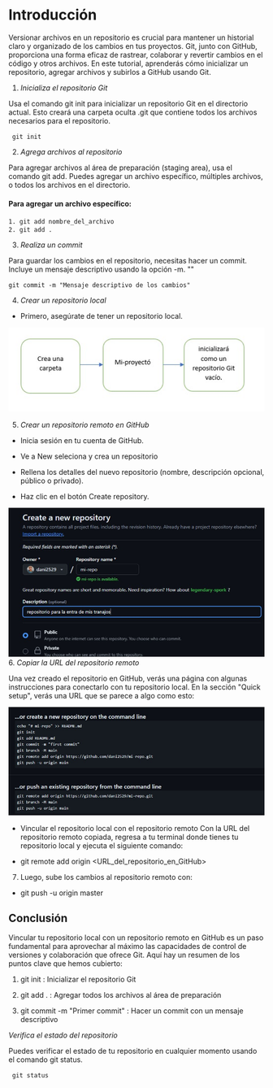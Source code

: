 # Introducción

Versionar archivos en un repositorio es crucial para mantener un historial claro y organizado de los cambios en tus proyectos. Git, junto con GitHub, proporciona una forma eficaz de rastrear, colaborar y revertir cambios en el código y otros archivos. En este tutorial, aprenderás cómo inicializar un repositorio, agregar archivos y subirlos a GitHub usando Git.

1. *Inicializa el repositorio Git*

Usa el comando git init para inicializar un repositorio Git en el directorio actual. Esto creará una carpeta oculta .git que contiene todos los archivos necesarios para el repositorio.

     git init

2. *Agrega archivos al repositorio*

Para agregar archivos al área de preparación (staging area), usa el comando git add. Puedes agregar un archivo específico, múltiples archivos, o todos los archivos en el directorio.

#### Para agregar un archivo específico:

    1. git add nombre_del_archivo  
    2. git add .

3. *Realiza un commit*

Para guardar los cambios en el repositorio, necesitas hacer un commit. Incluye un mensaje descriptivo usando la opción -m. ""

    git commit -m "Mensaje descriptivo de los cambios"

4. *Crear un repositorio local*

* Primero, asegúrate de tener un repositorio local.

![alt text](image-1.png)

5. *Crear un repositorio remoto en GitHub*

* Inicia sesión en tu cuenta de GitHub.

* Ve a New seleciona y crea un repositorio

* Rellena los detalles del nuevo repositorio (nombre, descripción opcional, público o privado).

* Haz clic en el botón Create repository.

![alt text](image-2.png)
6. *Copiar la URL del repositorio remoto*

Una vez creado el repositorio en GitHub, verás una página con algunas instrucciones para conectarlo con tu repositorio local. En la sección "Quick setup", verás una URL que se parece a algo como esto:

![alt text](image-3.png)

* Vincular el repositorio local con el repositorio remoto
Con la URL del repositorio remoto copiada, regresa a tu terminal donde tienes tu repositorio local y ejecuta el siguiente comando:

* git remote add origin <URL_del_repositorio_en_GitHub>

7. Luego, sube los cambios al repositorio remoto con:
* git push -u origin master

## Conclusión

Vincular tu repositorio local con un repositorio remoto en GitHub es un paso fundamental para aprovechar al máximo las capacidades de control de versiones y colaboración que ofrece Git. Aquí hay un resumen de los puntos clave que hemos cubierto:

 1. git init :    Inicializar el repositorio Git

   2. git add . :  Agregar todos los archivos al área de preparación

   3. git commit -m "Primer commit" :  Hacer un commit con un mensaje descriptivo

   *Verifica el estado del repositorio*

Puedes verificar el estado de tu repositorio en cualquier momento usando el comando git status.

     git status